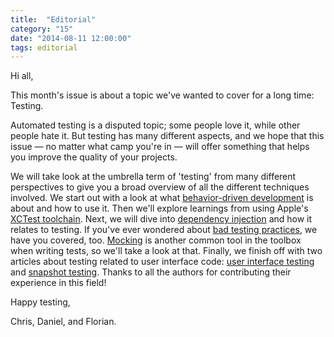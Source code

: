```yaml
---
title:  "Editorial"
category: "15"
date: "2014-08-11 12:00:00"
tags: editorial
---
```


Hi all,

This month's issue is about a topic we've wanted to cover for a long time: Testing.

Automated testing is a disputed topic; some people love it, while other people hate it. But testing has many different aspects, and we hope that this issue — no matter what camp you're in — will offer something that helps you improve the quality of your projects.

We will take look at the umbrella term of 'testing' from many different perspectives to give you a broad overview of all the different techniques involved. We start out with a look at what [behavior-driven development](/issue-15/behavior-driven-development.html) is about and how to use it. Then we'll explore learnings from using Apple's [XCTest toolchain](/issue-15/xctest.html). Next, we will dive into [dependency injection](/issue-15/dependency-injection.html) and how it relates to testing. If you've ever wondered about [bad testing practices](/issue-15/bad-testing-practices.html), we have you covered, too. [Mocking](/issue-15/mocking-stubbing.html) is another common tool in the toolbox when writing tests, so we'll take a look at that. Finally, we finish off with two articles about testing related to user interface code: [user interface testing](/issue-15/user-interface-testing.html) and [snapshot testing](/issue-15/snapshot-testing.html). Thanks to all the authors for contributing their experience in this field!


Happy testing,

Chris, Daniel, and Florian.
